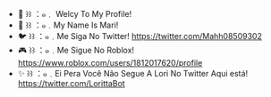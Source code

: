 - 🦆 ꒱꒱ ：๑﹒ Welcy To My Profile!
- 🌱 ꒱꒱ ：๑﹒My Name Is Mari!
- 🐦 ꒱꒱ ：๑﹒Me Siga No Twitter! https://twitter.com/Mahh08509302
- 🎮 ꒱꒱ ：๑﹒Me Sigue No Roblox! https://www.roblox.com/users/1812017620/profile
- ✨ ꒱꒱ ：๑﹒Ei Pera Você Não Segue A Lori No Twitter Aqui está! https://twitter.com/LorittaBot

<!---
ImMariBatata/ImMariBatata is a ✨ special ✨ repository because its `README.md` (this file) appears on your GitHub profile.
You can click the Preview link to take a look at your changes.
--->

